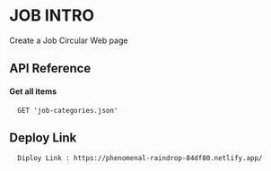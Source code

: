 # JOB INTRO

Create a Job Circular Web page

## API Reference

#### Get all items

```http
  GET 'job-categories.json'
```

## Deploy Link

```bash
  Diploy Link : https://phenomenal-raindrop-84df80.netlify.app/
```
